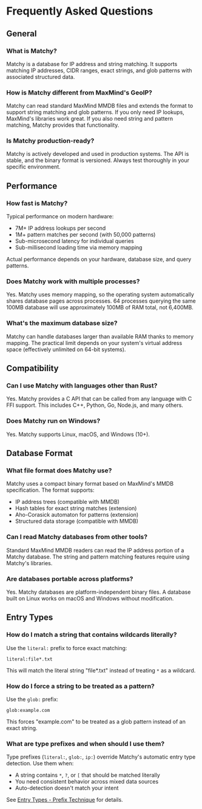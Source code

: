 # Frequently Asked Questions

## General

### What is Matchy?

Matchy is a database for IP address and string matching. It supports matching IP addresses,
CIDR ranges, exact strings, and glob patterns with associated structured data.

### How is Matchy different from MaxMind's GeoIP?

Matchy can read standard MaxMind MMDB files and extends the format to support string
matching and glob patterns. If you only need IP lookups, MaxMind's libraries work great.
If you also need string and pattern matching, Matchy provides that functionality.

### Is Matchy production-ready?

Matchy is actively developed and used in production systems. The API is stable, and the
binary format is versioned. Always test thoroughly in your specific environment.

## Performance

### How fast is Matchy?

Typical performance on modern hardware:
- 7M+ IP address lookups per second
- 1M+ pattern matches per second (with 50,000 patterns)
- Sub-microsecond latency for individual queries
- Sub-millisecond loading time via memory mapping

Actual performance depends on your hardware, database size, and query patterns.

### Does Matchy work with multiple processes?

Yes. Matchy uses memory mapping, so the operating system automatically shares database pages
across processes. 64 processes querying the same 100MB database will use approximately 100MB
of RAM total, not 6,400MB.

### What's the maximum database size?

Matchy can handle databases larger than available RAM thanks to memory mapping. The practical
limit depends on your system's virtual address space (effectively unlimited on 64-bit systems).

## Compatibility

### Can I use Matchy with languages other than Rust?

Yes. Matchy provides a C API that can be called from any language with C FFI support. This
includes C++, Python, Go, Node.js, and many others.

### Does Matchy run on Windows?

Yes. Matchy supports Linux, macOS, and Windows (10+).

## Database Format

### What file format does Matchy use?

Matchy uses a compact binary format based on MaxMind's MMDB specification. The format
supports:
- IP address trees (compatible with MMDB)
- Hash tables for exact string matches (extension)
- Aho-Corasick automaton for patterns (extension)
- Structured data storage (compatible with MMDB)

### Can I read Matchy databases from other tools?

Standard MaxMind MMDB readers can read the IP address portion of a Matchy database. The
string and pattern matching features require using Matchy's libraries.

### Are databases portable across platforms?

Yes. Matchy databases are platform-independent binary files. A database built on Linux
works on macOS and Windows without modification.

## Entry Types

### How do I match a string that contains wildcards literally?

Use the `literal:` prefix to force exact matching:

```text
literal:file*.txt
```

This will match the literal string "file*.txt" instead of treating `*` as a wildcard.

### How do I force a string to be treated as a pattern?

Use the `glob:` prefix:

```text
glob:example.com
```

This forces "example.com" to be treated as a glob pattern instead of an exact string.

### What are type prefixes and when should I use them?

Type prefixes (`literal:`, `glob:`, `ip:`) override Matchy's automatic entry type detection.
Use them when:
- A string contains `*`, `?`, or `[` that should be matched literally
- You need consistent behavior across mixed data sources
- Auto-detection doesn't match your intent

See [Entry Types - Prefix Technique](guide/entry-types.md#explicit-type-control-prefix-technique) for details.
